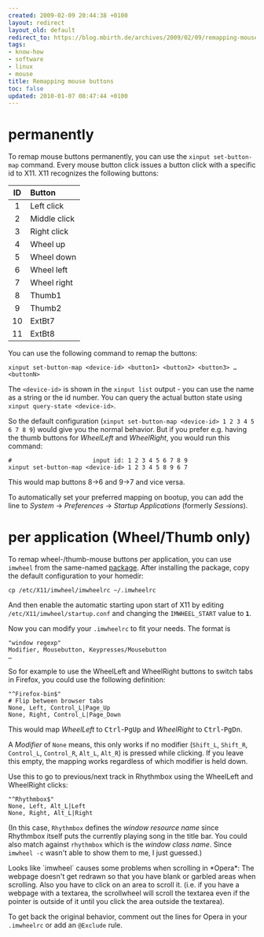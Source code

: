 ```yaml
---
created: 2009-02-09 20:44:38 +0100
layout: redirect
layout_old: default
redirect_to: https://blog.mbirth.de/archives/2009/02/09/remapping-mouse-buttons.html
tags:
- know-how
- software
- linux
- mouse
title: Remapping mouse buttons
toc: false
updated: 2010-01-07 08:47:44 +0100
---
```


permanently
===========

To remap mouse buttons permanently, you can use the `xinput set-button-map` command. Every mouse button click issues a
button click with a specific id to X11. X11 recognizes the following buttons:

| ID | Button        |
|:--:|:--------------|
|  1 | Left click    |
|  2 | Middle click  |
|  3 | Right click   |
|  4 | Wheel up      |
|  5 | Wheel down    |
|  6 | Wheel left    |
|  7 | Wheel right   |
|  8 | Thumb1        |
|  9 | Thumb2        |
| 10 | ExtBt7        |
| 11 | ExtBt8        |

You can use the following command to remap the buttons:

    xinput set-button-map <device-id> <button1> <button2> <button3> … <buttonN>

The `<device-id>` is shown in the `xinput list` output - you can use the name as a string or the id number. You can
query the actual button state using `xinput query-state <device-id>`.

So the default configuration (`xinput set-button-map <device-id> 1 2 3 4 5 6 7 8 9`) would give you the normal behavior.
But if you prefer e.g. having the thumb buttons for *WheelLeft* and *WheelRight*, you would run this command:

    #                       input id: 1 2 3 4 5 6 7 8 9
    xinput set-button-map <device-id> 1 2 3 4 5 8 9 6 7

This would map buttons 8→6 and 9→7 and vice versa.

To automatically set your preferred mapping on bootup, you can add the line to *System* → *Preferences* →
*Startup Applications* (formerly *Sessions*).


per application (Wheel/Thumb only)
==================================

To remap wheel-/thumb-mouse buttons per application, you can use `imwheel` from the same-named [package](apt://imwheel).
After installing the package, copy the default configuration to your homedir:

    cp /etc/X11/imwheel/imwheelrc ~/.imwheelrc

And then enable the automatic starting upon start of X11 by editing `/etc/X11/imwheel/startup.conf` and changing the
`IMWHEEL_START` value to **`1`**.

Now you can modify your `.imwheelrc` to fit your needs. The format is

    "window regexp"
    Modifier, Mousebutton, Keypresses/Mousebutton
    …

So for example to use the WheelLeft and WheelRight buttons to switch tabs in Firefox, you could use the following
definition:

    "^Firefox-bin$"
    # Flip between browser tabs
    None, Left, Control_L|Page_Up
    None, Right, Control_L|Page_Down

This would map *WheelLeft* to <kbd>Ctrl</kbd>-<kbd>PgUp</kbd> and *WheelRight* to <kbd>Ctrl</kbd>-<kbd>PgDn</kbd>.

A *Modifier* of `None` means, this only works if no modifier (`Shift_L`, `Shift_R`, `Control_L`, `Control_R`, `Alt_L`,
`Alt_R`) is pressed while clicking. If you leave this empty, the mapping works regardless of which modifier is held down.

Use this to go to previous/next track in Rhythmbox using the WheelLeft and WheelRight clicks:

    "^Rhythmbox$"
    None, Left, Alt_L|Left
    None, Right, Alt_L|Right

(In this case, `Rhythmbox` defines the *window resource name* since Rhythmbox itself puts the currently playing song in
the title bar. You could also match against `rhythmbox` which is the *window class name*. Since `imwheel -c` wasn't able
to show them to me, I just guessed.)

<p><div class="noteimportant" markdown="1">
Looks like `imwheel` causes some problems when scrolling in *Opera*: The webpage doesn't get redrawn so that you have
blank or garbled areas when scrolling. Also you have to click on an area to scroll it. (i.e. if you have a webpage with a textarea,
the scrollwheel will scroll the textarea even if the pointer is outside of it until you click the area outside the textarea).

To get back the original behavior, comment out the lines for Opera in your `.imwheelrc` or add an `@Exclude` rule.
</div></p>